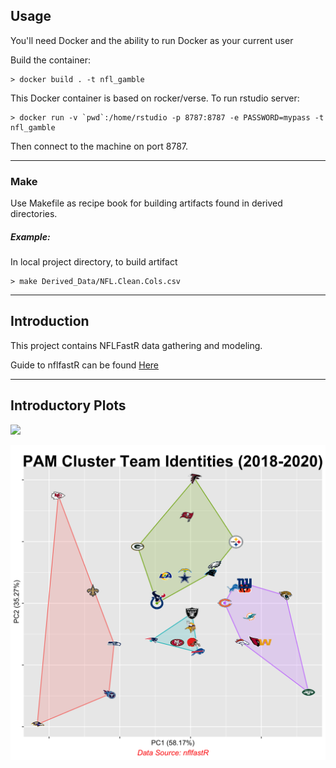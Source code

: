 Usage
-----

You'll need Docker and the ability to run Docker as your current user

Build the container:

    > docker build . -t nfl_gamble
    
This Docker container is based on rocker/verse. To run rstudio server:

    > docker run -v `pwd`:/home/rstudio -p 8787:8787 -e PASSWORD=mypass -t nfl_gamble
    
Then connect to the machine on port 8787.

***

### Make
Use Makefile as recipe book for building artifacts found in derived directories. 

##### Example:
In local project directory, to build artifact

    > make Derived_Data/NFL.Clean.Cols.csv
    
***

Introduction
------------

This project contains NFLFastR data gathering and modeling.  

Guide to nflfastR can be found [Here](https://cran.r-project.org/web/packages/nflfastR/readme/README.html)

***

Introductory Plots
------------------


![](README_Graphics/Forced.Fumbles.2020.gif)

![](README_Graphics/PAM.Cluster.Logos.png)